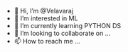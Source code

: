 - 👋 Hi, I’m @Velavaraj
- 👀 I’m interested in ML
- 🌱 I’m currently learning PYTHON DS
- 💞️ I’m looking to collaborate on ...
- 📫 How to reach me ...

<!---
Velavaraj/Velavaraj is a ✨ special ✨ repository because its `README.md` (this file) appears on your GitHub profile.
You can click the Preview link to take a look at your changes.
--->
